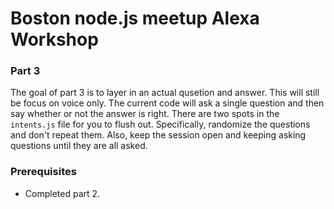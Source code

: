 # Boston node.js meetup Alexa Workshop

### Part 3

The goal of part 3 is to layer in an actual qusetion and answer. This will still be focus on voice only. The current code will ask a single question and then say whether or not the answer is right. There are two spots in the `intents.js` file for you to flush out. Specifically, randomize the questions and don't repeat them. Also, keep the session open and keeping asking questions until they are all asked.

### Prerequisites

* Completed part 2.
